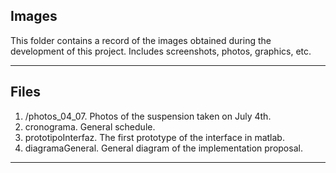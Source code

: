 ## Images
This folder contains a record of the images obtained during the development of this project. Includes screenshots, photos, graphics, etc.

***
## Files
1. /photos_04_07. 	Photos of the suspension taken on July 4th.
2. cronograma. 		General schedule.
3. prototipoInterfaz. 	The first prototype of the interface in matlab.
4. diagramaGeneral. 	General diagram of the implementation proposal.

***

